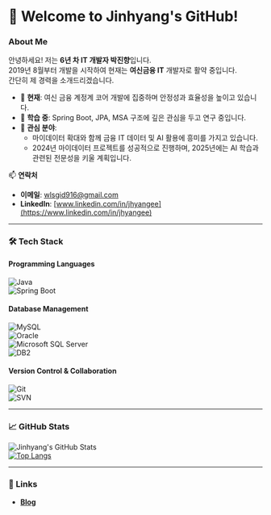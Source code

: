 # 👋 Welcome to Jinhyang's GitHub!

### About Me  
안녕하세요! 저는 **6년 차 IT 개발자 박진향**입니다.  
2019년 8월부터 개발을 시작하여 현재는 **여신금융 IT** 개발자로 활약 중입니다.  
간단히 제 경력을 소개드리겠습니다.  

- 🔭 **현재**: 여신 금융 계정계 코어 개발에 집중하며 안정성과 효율성을 높이고 있습니다.  
- 🌱 **학습 중**: Spring Boot, JPA, MSA 구조에 깊은 관심을 두고 연구 중입니다.  
- 💬 **관심 분야**:  
  - 마이데이터 확대와 함께 금융 IT 데이터 및 AI 활용에 흥미를 가지고 있습니다.  
  - 2024년 마이데이터 프로젝트를 성공적으로 진행하며, 2025년에는 AI 학습과 관련된 전문성을 키울 계획입니다.  

📫 **연락처**  
- **이메일**: wlsgid916@gmail.com  
- **LinkedIn**: [www.linkedin.com/in/jhyangee](https://www.linkedin.com/in/jhyangee)

---

### 🛠 Tech Stack  
#### **Programming Languages**  
![Java](https://img.shields.io/badge/-Java-007396?style=flat&logo=java&logoColor=white)  
![Spring Boot](https://img.shields.io/badge/-SpringBoot-6DB33F?style=flat&logo=spring&logoColor=white)  

#### **Database Management**  
![MySQL](https://img.shields.io/badge/-MySQL-4479A1?style=flat&logo=mysql&logoColor=white)  
![Oracle](https://img.shields.io/badge/-Oracle-F80000?style=flat&logo=oracle&logoColor=white)  
![Microsoft SQL Server](https://img.shields.io/badge/-MsSQL-CC2927?style=flat&logo=microsoft-sql-server&logoColor=white)  
![DB2](https://img.shields.io/badge/-DB2-0033A0?style=flat&logo=ibm&logoColor=white)  

#### **Version Control & Collaboration**  
![Git](https://img.shields.io/badge/-Git-F05032?style=flat&logo=git&logoColor=white)  
![SVN](https://img.shields.io/badge/-SVN-809CC9?style=flat&logo=subversion&logoColor=white)  

---

### 📈 GitHub Stats  
![Jinhyang's GitHub Stats](https://github-readme-stats.vercel.app/api?username=Jhyangee&show_icons=true&theme=radical)  
[![Top Langs](https://github-readme-stats.vercel.app/api/top-langs/?username=Jhyangee&layout=compact&theme=radical)](https://github.com/Jhyangee/github-readme-stats)

---

### 🔗 Links  
- [**Blog**](https://developepark.tistory.com/)  
